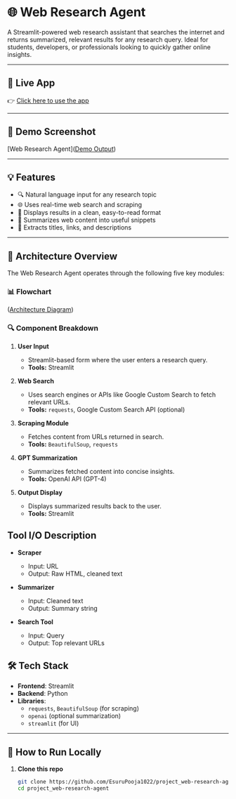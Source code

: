 # 🌐 Web Research Agent

A Streamlit-powered web research assistant that searches the internet and returns summarized, relevant results for any research query. Ideal for students, developers, or professionals looking to quickly gather online insights.

---

## 🚀 Live App

👉 [Click here to use the app](https://projectweb-research-agent-e52pfha6fqsoxezre3rrku.streamlit.app)

---

## 📸 Demo Screenshot

[Web Research Agent]([Demo Output](https://github.com/user-attachments/assets/f881ebb0-e504-410e-889c-2c55f7ecfd51))

---

## 💡 Features

- 🔍 Natural language input for any research topic
- 🌐 Uses real-time web search and scraping
- 📄 Displays results in a clean, easy-to-read format
- 💬 Summarizes web content into useful snippets
- 📑 Extracts titles, links, and descriptions

---

## 🧠 Architecture Overview

The Web Research Agent operates through the following five key modules:

### 📊 Flowchart

([Architecture Diagram](https://github.com/user-attachments/assets/ba764480-974c-4cf0-b0b1-a1a5bb1bd1ff))

### 🔍 Component Breakdown

1. **User Input**  
   - Streamlit-based form where the user enters a research query.
   - **Tools:** Streamlit

2. **Web Search**  
   - Uses search engines or APIs like Google Custom Search to fetch relevant URLs.
   - **Tools:** `requests`, Google Custom Search API (optional)

3. **Scraping Module**  
   - Fetches content from URLs returned in search.
   - **Tools:** `BeautifulSoup`, `requests`

4. **GPT Summarization**  
   - Summarizes fetched content into concise insights.
   - **Tools:** OpenAI API (GPT-4)

5. **Output Display**  
   - Displays summarized results back to the user.
   - **Tools:** Streamlit

## Tool I/O Description

- **Scraper**
  - Input: URL
  - Output: Raw HTML, cleaned text

- **Summarizer**
  - Input: Cleaned text
  - Output: Summary string

- **Search Tool**
  - Input: Query
  - Output: Top relevant URLs

## 🛠️ Tech Stack

- **Frontend**: Streamlit
- **Backend**: Python
- **Libraries**: 
  - `requests`, `BeautifulSoup` (for scraping)
  - `openai` (optional summarization)
  - `streamlit` (for UI)

---

## 🧪 How to Run Locally

1. **Clone this repo**
   ```bash
   git clone https://github.com/EsuruPooja1022/project_web-research-agent.git
   cd project_web-research-agent

